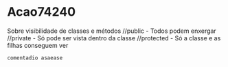 # Acao74240

Sobre visibilidade de classes e métodos
    //public - Todos podem enxergar
    //private - Só pode ser vista dentro da classe
    //protected - Só a classe e as filhas conseguem ver



    comentadio asaease